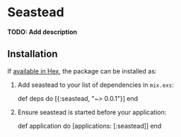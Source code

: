 # Seastead

**TODO: Add description**

## Installation

If [available in Hex](https://hex.pm/docs/publish), the package can be installed as:

  1. Add seastead to your list of dependencies in `mix.exs`:

        def deps do
          [{:seastead, "~> 0.0.1"}]
        end

  2. Ensure seastead is started before your application:

        def application do
          [applications: [:seastead]]
        end

